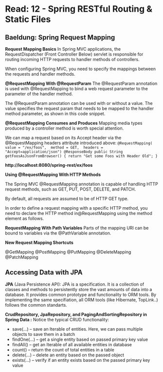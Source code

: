 
# Read: 12 - Spring RESTful Routing & Static Files

## Baeldung: Spring Request Mapping

**Request Mapping Basics**
In Spring MVC applications, the RequestDispatcher (Front Controller Below) servlet is responsible for routing incoming HTTP requests to handler methods of controllers.

When configuring Spring MVC, you need to specify the mappings between the requests and handler methods.

**@RequestMapping With @RequestParam**
The @RequestParam annotation is used with @RequestMapping to bind a web request parameter to the parameter of the handler method.

The @RequestParam annotation can be used with or without a value. The value specifies the request param that needs to be mapped to the handler method parameter, as shown in this code snippet.

**@RequestMapping Consumes and Produces**
Mapping media types produced by a controller method is worth special attention.

We can map a request based on its Accept header via the @RequestMapping headers attribute introduced above:
`
@RequestMapping(
  value = "/ex/foos", 
  method = GET, 
  headers = "Accept=application/json")
@ResponseBody
public String getFoosAsJsonFromBrowser() {
    return "Get some Foos with Header Old";
} `

**http://localhost:8080/spring-rest/ex/foos**

**Using @RequestMapping With HTTP Methods**

The Spring MVC @RequestMapping annotation is capable of handling HTTP request methods, such as GET, PUT, POST, DELETE, and PATCH.

By default, all requests are assumed to be of HTTP GET type.

In order to define a request mapping with a specific HTTP method, you need to declare the HTTP method in@RequestMapping using the method element as follows.

**RequestMapping With Path Variables**
Parts of the mapping URI can be bound to variables via the @PathVariable annotation.

**New Request Mapping Shortcuts**

@GetMapping
@PostMapping
@PutMapping
@DeleteMapping
@PatchMapping


## Accessing Data with JPA
**JPA**
 (Java Persistence API):
  JPA is a specification. It is a collection of classes and methods to persistently store the vast amounts of data into a database. It provides common prototype and functionality to ORM tools. By implementing the same specifiation, all ORM tools (like Hibernate, TopLink..) follows the common standarts.


**CrudRepository, JpaRepository, and PagingAndSortingRepository in Spring Data :**
Notice the typical CRUD functionality:

- save(…) – save an Iterable of entities. Here, we can pass multiple objects to save them in a batch
- findOne(…) – get a single entity based on passed primary key value
- findAll() – get an Iterable of all available entities in database
- count() – return the count of total entities in a table
- delete(…) – delete an entity based on the passed object
- exists(…) – verify if an entity exists based on the passed primary key value


